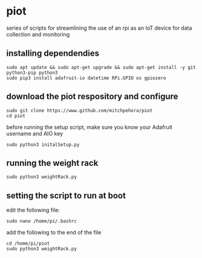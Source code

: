 # piot
series of scripts for streamlining the use of an rpi as an IoT device for data collection and monitoring

## installing dependendies
```
sudo apt update && sudo apt-get upgrade && sudo apt-get install -y git python3-pip python3
sudo pip3 install adafruit-io datetime RPi.GPIO os gpiozero
```
## download the piot respository and configure
```
sudo git clone https://www.github.com/mitchpehora/piot
cd piot
```
before running the setup script, make sure you know your Adafruit username and AIO key
```
sudo python3 initalSetup.py
```

## running the weight rack
```
sudo python3 weightRack.py
```

## setting the script to run at boot
edit the following file:
```
sudo nano /home/pi/.bashrc
```
add the following to the end of the file
```
cd /home/pi/piot
sudo python3 weightRack.py
```
